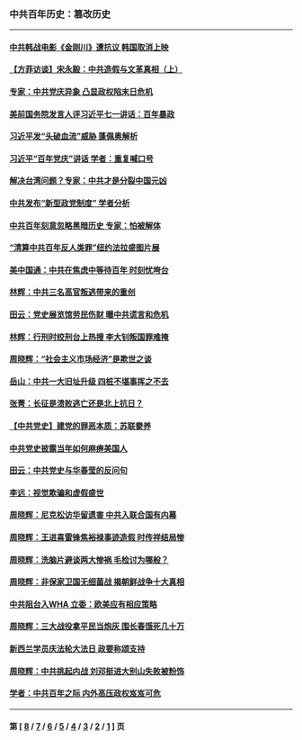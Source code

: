 ### 中共百年历史：篡改历史
---
#### [中共韩战电影《金刚川》遭抗议 韩国取消上映](../../pages/nf1176115/n13219114.md?09140430) 
#### [【方菲访谈】宋永毅：中共造假与文革真相（上）](../../pages/nf1176115/n13200760.md?09140430) 
#### [专家：中共党庆异象 凸显政权陷末日危机](../../pages/nf1176115/n13067084.md?09140430) 
#### [美前国务院发言人评习近平七一讲话：百年暴政](../../pages/nf1176115/n13066986.md?09140430) 
#### [习近平发“头破血流”威胁 蓬佩奥解析](../../pages/nf1176115/n13063604.md?09140430) 
#### [习近平“百年党庆”讲话 学者：重复喊口号](../../pages/nf1176115/n13061411.md?09140430) 
#### [解决台湾问题？专家：中共才是分裂中国元凶](../../pages/nf1176115/n13060811.md?09140430) 
#### [中共发布“新型政党制度” 学者分析](../../pages/nf1176115/n13056354.md?09140430) 
#### [中共百年刻意忽略黑暗历史 专家：怕被解体](../../pages/nf1176115/n13056056.md?09140430) 
#### [“清算中共百年反人类罪”纽约法拉盛图片展](../../pages/nf1176115/n13052220.md?09140430) 
#### [美中国通：中共在焦虑中等待百年 时刻忧垮台](../../pages/nf1176115/n13048820.md?09140430) 
#### [林辉：中共三名高官叛逃带来的重创](../../pages/nf1176115/n13035206.md?09140430) 
#### [田云：党史展览馆劳民伤财 曝中共谎言和危机](../../pages/nf1176115/n13033900.md?09140430) 
#### [林辉：行刑时绞刑台上热搜 李大钊叛国罪难掩](../../pages/nf1176115/n13031965.md?09140430) 
#### [周晓辉：“社会主义市场经济”是欺世之谈](../../pages/nf1176115/n13024090.md?09140430) 
#### [岳山：中共一大旧址升级 四桩不堪事挥之不去](../../pages/nf1176115/n13021697.md?09140430) 
#### [张菁：长征是溃败逃亡还是北上抗日？](../../pages/nf1176115/n13020585.md?09140430) 
#### [【中共党史】建党的罪恶本质：苏联豢养](../../pages/nf1176115/n13011888.md?09140430) 
#### [中共党史披露当年如何麻痹美国人](../../pages/nf1176115/n12966400.md?09140430) 
#### [田云：中共党史与华春莹的反问句](../../pages/nf1176115/n12765178.md?09140430) 
#### [李远：视觉欺骗和虚假盛世](../../pages/nf1176115/n12993376.md?09140430) 
#### [周晓辉：尼克松访华留遗害 中共入联合国有内幕](../../pages/nf1176115/n12991422.md?09140430) 
#### [周晓辉：王进喜雷锋焦裕禄事迹造假 时传祥结局惨](../../pages/nf1176115/n12985497.md?09140430) 
#### [周晓辉：洗脑片避谈两大惨祸 毛检讨为哪般？](../../pages/nf1176115/n12971285.md?09140430) 
#### [周晓辉：非保家卫国无细菌战 揭朝鲜战争十大真相](../../pages/nf1176115/n12954161.md?09140430) 
#### [中共阻台入WHA 立委：欧美应有相应策略](../../pages/nf1176115/n12939343.md?09140430) 
#### [周晓辉：三大战役拿平民当炮灰 围长春饿死几十万](../../pages/nf1176115/n12934921.md?09140430) 
#### [新西兰学员庆法轮大法日 政要称颂支持](../../pages/nf1176115/n12932715.md?09140430) 
#### [周晓辉：中共挑起内战 刘邓挺进大别山失败被粉饰](../../pages/nf1176115/n12929004.md?09140430) 
#### [学者：中共百年之际 内外高压政权岌岌可危](../../pages/nf1176115/n12925426.md?09140430) 

---
#### 第 [ [8](./8.md?09140430) / [7](./7.md?09140430) / [6](./6.md?09140430) / [5](./5.md?09140430) / [4](./4.md?09140430) / [3](./3.md?09140430) / [2](./2.md?09140430) / [1](./1.md?09140430) ] 页
